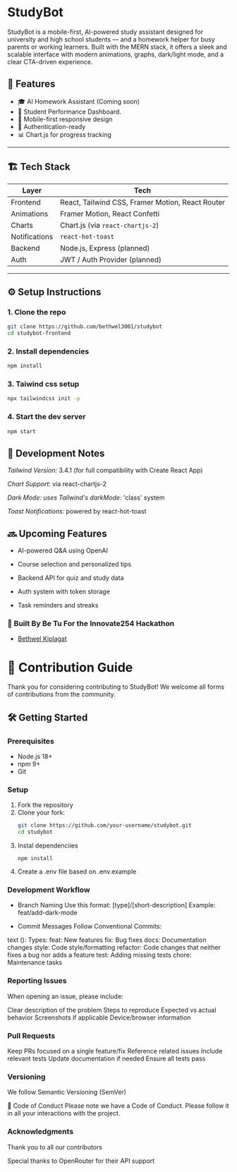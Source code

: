 # StudyBot
StudyBot is a mobile-first, AI-powered study assistant designed for university and high school students — and a homework helper for busy parents or working learners. Built with the MERN stack, it offers a sleek and scalable interface with modern animations, graphs, dark/light mode, and a clear CTA-driven experience.

## 🚀 Features
- 🎓 AI Homework Assistant (Coming soon)
- 🧠 Student Performance Dashboard.
- 📱 Mobile-first responsive design
- 🔐 Authentication-ready
- 📊 Chart.js for progress tracking

---

## 🏗️ Tech Stack

| Layer       | Tech                        |
|------------|-----------------------------|
| Frontend    | React, Tailwind CSS, Framer Motion, React Router |
| Animations  | Framer Motion, React Confetti |
| Charts      | Chart.js (via `react-chartjs-2`) |
| Notifications | `react-hot-toast`          |
| Backend     | Node.js, Express (planned) |
| Auth        | JWT / Auth Provider (planned) |

---

## ⚙️ Setup Instructions
### 1. Clone the repo

```bash
git clone https://github.com/bethwel3001/studybot
cd studybot-frontend
```
### 2. Install dependencies
```bash
npm install
```
### 3. Taiwind css setup
```bash
npx tailwindcss init -p
```
### 4. Start the dev server
```bash
npm start
```

## 🧪 Development Notes
*Tailwind Version:* 3.4.1 (for full compatibility with Create React App)

*Chart Support:* via react-chartjs-2

*Dark Mode: uses Tailwind's darkMode:* 'class' system

*Toast Notifications:* powered by react-hot-toast

## 🔜 Upcoming Features
- AI-powered Q&A using OpenAI

- Course selection and personalized tips

- Backend API for quiz and study data

- Auth system with token storage

- Task reminders and streaks


### 🙌 Built By Be Tu For the Innovate254 Hackathon

- [Bethwel Kiplagat](https://github.com/bethwel3001)

# 🤝 Contribution Guide

Thank you for considering contributing to StudyBot! We welcome all forms of contributions from the community.

## 🛠️ Getting Started

### Prerequisites
- Node.js 18+
- npm 9+
- Git

### Setup
1. Fork the repository
2. Clone your fork:
   ```bash
   git clone https://github.com/your-username/studybot.git
   cd studybot
   ```
3. Instal dependenciies
   ```
   npm install
   ```
4. Create a .env file based on .env.example

### Development Workflow
- Branch Naming
Use this format: [type]/[short-description]
Example: feat/add-dark-mode

- Commit Messages
Follow Conventional Commits:

text
<type>(<scope>): <description>
Types:
feat: New features
fix: Bug fixes
docs: Documentation changes
style: Code style/formatting
refactor: Code changes that neither fixes a bug nor adds a feature
test: Adding missing tests
chore: Maintenance tasks

### Reporting Issues
When opening an issue, please include:

Clear description of the problem
Steps to reproduce
Expected vs actual behavior
Screenshots if applicable
Device/browser information

### Pull Requests
Keep PRs focused on a single feature/fix
Reference related issues
Include relevant tests
Update documentation if needed
Ensure all tests pass

### Versioning
We follow Semantic Versioning (SemVer)

💬 Code of Conduct
Please note we have a Code of Conduct. Please follow it in all your interactions with the project.

### Acknowledgments
Thank you to all our contributors

Special thanks to OpenRouter for their API support
